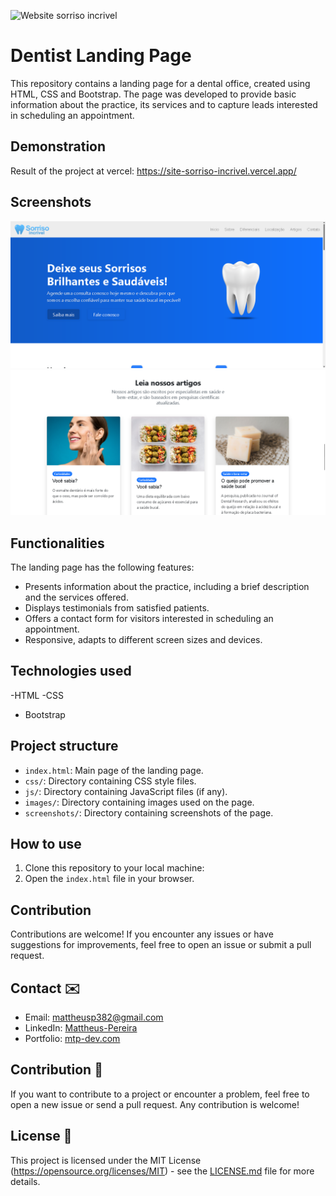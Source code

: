 ![Website sorriso incrivel](https://i.imgur.com/eMfxIqu.png)

# Dentist Landing Page

This repository contains a landing page for a dental office, created using HTML, CSS and Bootstrap. The page was developed to provide basic information about the practice, its services and to capture leads interested in scheduling an appointment.

## Demonstration
Result of the project at vercel: https://site-sorriso-incrivel.vercel.app/

## Screenshots

![Thumbnail](/img/projeto-landing-page-dentista.png)
![Thumbnail](/img/projeto-lading-page-2.png)

## Functionalities

The landing page has the following features:

- Presents information about the practice, including a brief description and the services offered.
- Displays testimonials from satisfied patients.
- Offers a contact form for visitors interested in scheduling an appointment.
- Responsive, adapts to different screen sizes and devices.

## Technologies used

-HTML
-CSS
- Bootstrap

## Project structure

- `index.html`: Main page of the landing page.
- `css/`: Directory containing CSS style files.
- `js/`: Directory containing JavaScript files (if any).
- `images/`: Directory containing images used on the page.
- `screenshots/`: Directory containing screenshots of the page.

## How to use

1. Clone this repository to your local machine:
2. Open the `index.html` file in your browser.

## Contribution

Contributions are welcome! If you encounter any issues or have suggestions for improvements, feel free to open an issue or submit a pull request.

## Contact ✉️

- Email: mattheusp382@gmail.com
- LinkedIn: [Mattheus-Pereira](https://www.linkedin.com/in/mattheuspereira/)
- Portfolio: [mtp-dev.com](https://mtpdev.com.br/)

## Contribution 🤝

If you want to contribute to a project or encounter a problem, feel free to open a new issue or send a pull request. Any contribution is welcome!


## License 📄

This project is licensed under the MIT License (https://opensource.org/licenses/MIT) - see the [LICENSE.md](LICENSE.md) file for more details.
